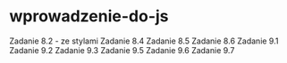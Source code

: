 # wprowadzenie-do-js
Zadanie 8.2 - ze stylami
Zadanie 8.4
Zadanie 8.5
Zadanie 8.6
Zadanie 9.1
Zadanie 9.2
Zadanie 9.3
Zadanie 9.5
Zadanie 9.6
Zadanie 9.7